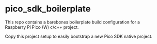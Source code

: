 # pico_sdk_boilerplate

This repo contains a barebones boilerplate build configuration for a Raspberry Pi Pico (W)
c/c++ project.

Copy this project setup to easily bootstrap a new Pico SDK native project.
